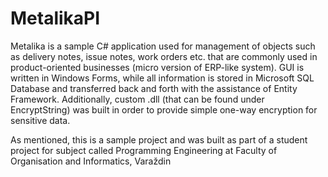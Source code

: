 # MetalikaPI

Metalika is a sample C# application used for management of objects such as delivery notes, issue notes, work orders etc. that are commonly used in product-oriented businesses (micro version of ERP-like system). GUI is written in Windows Forms, while all information is stored in Microsoft SQL Database and transferred back and forth with the assistance of Entity Framework. Additionally, custom .dll (that can be found under EncryptString) was built in order to provide simple one-way encryption for sensitive data.

As mentioned, this is a sample project and was built as part of a student project for subject called Programming Engineering at Faculty of Organisation and Informatics, Varaždin
